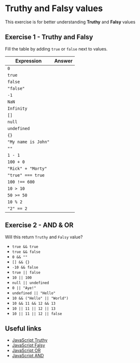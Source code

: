 # Truthy and Falsy values
This exercise is for better understanding **Truthy** and **Falsy** values

## Exercise 1 - Truthy and Falsy
Fill the table by adding `true` or `false` next to values.

| Expression        | Answer          
| ------------- |:-------------:|
| `0`      |  | 
| `true`      |      |
| `false` |     |
| `"false"` |     |
| `-1`      |  | 
| `NaN` |     |
| `Infinity` |     |
| `[]` |     |
| `null` |     |
| `undefined` |     |
| `{}` |     |
| `"My name is John"` |     |
| `""` |     |
| `1 - 1` |     |
| `100 + 0` |     |
| `"Rick" + "Morty"` |     |
| `"true" === true` |     |
| `100 !== 600` |     |
| `10 > 10` |     |
| `50 >= 50` |     |
| `10 % 2` |     |
| `"2" == 2` |     |



## Exercise 2 - AND & OR
Will this return `Truthy` and `Falsy` value?

- `true && true`
- `true && false`
- `0 && ""`
- `[] && {}`
- `-10 && false`
- `true || false`
- `10 || 100`
- `null || undefined`
- `0 || "Aye!"`
- `undefined || "Hello"`
- `10 && ("Hello" || "World")`
- `10 && 11 && 12 && 13`
- `10 || 11 || 12 || 13`
- `10 || 11 || 12 || false`

## Useful links
- [JavaScript Truthy](https://developer.mozilla.org/en-US/docs/Glossary/Truthy)
- [JavaScript Falsy](https://developer.mozilla.org/en-US/docs/Glossary/Falsy)
- [JavaScript OR](https://developer.mozilla.org/en-US/docs/Web/JavaScript/Reference/Operators/Logical_OR)
- [JavaScript AND](https://developer.mozilla.org/en-US/docs/Web/JavaScript/Reference/Operators/Logical_AND)
